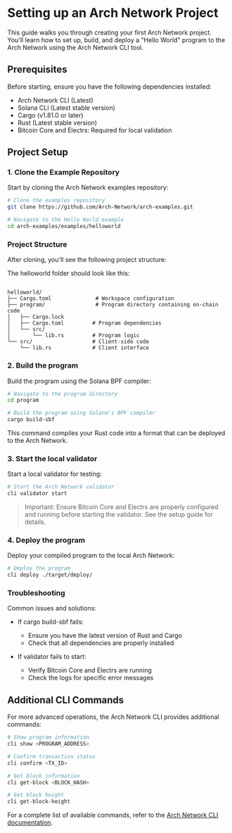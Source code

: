 # Setting up an Arch Network Project

This guide walks you through creating your first Arch Network project. You'll learn how to set up, build, and deploy a "Hello World" program to the Arch Network using the Arch Network CLI tool.

## Prerequisites

Before starting, ensure you have the following dependencies installed:
- Arch Network CLI (Latest)
- Solana CLI (Latest stable version)
- Cargo (v1.81.0 or later)
- Rust (Latest stable version)
- Bitcoin Core and Electrs: Required for local validation

## Project Setup

### 1. Clone the Example Repository

Start by cloning the Arch Network examples repository:

```bash
# Clone the examples repository
git clone https://github.com/Arch-Network/arch-examples.git

# Navigate to the Hello World example
cd arch-examples/examples/helloworld
```

### Project Structure
After cloning, you'll see the following project structure:

The helloworld folder should look like this:

```ignore

helloworld/
├── Cargo.toml              # Workspace configuration
├── program/                # Program directory containing on-chain code
│   ├── Cargo.lock
│   ├── Cargo.toml         # Program dependencies
│   └── src/
│       └── lib.rs         # Program logic
└── src/                   # Client-side code
    └── lib.rs             # Client interface
```

### 2. Build the program

Build the program using the Solana BPF compiler:

```bash
# Navigate to the program directory
cd program

# Build the program using Solana's BPF compiler
cargo build-sbf
```

This command compiles your Rust code into a format that can be deployed to the Arch Network.

### 3. Start the local validator
Start a local validator for testing:

```bash
# Start the Arch Network validator
cli validator start
```

> Important: Ensure Bitcoin Core and Electrs are properly configured and running before starting the validator. See the setup guide for details.

### 4. Deploy the program

Deploy your compiled program to the local Arch Network:

```bash
# Deploy the program
cli deploy ./target/deploy/
```


### Troubleshooting
Common issues and solutions:

- If cargo build-sbf fails:
  - Ensure you have the latest version of Rust and Cargo
  - Check that all dependencies are properly installed


- If validator fails to start:
  - Verify Bitcoin Core and Electrs are running
  - Check the logs for specific error messages

## Additional CLI Commands

For more advanced operations, the Arch Network CLI provides additional commands:

```bash
# Show program information
cli show <PROGRAM_ADDRESS>

# Confirm transaction status
cli confirm <TX_ID>

# Get block information
cli get-block <BLOCK_HASH>

# Get block height
cli get-block-height
```

For a complete list of available commands, refer to the [Arch Network CLI documentation](https://github.com/Arch-Network/arch-node/releases/latest).
